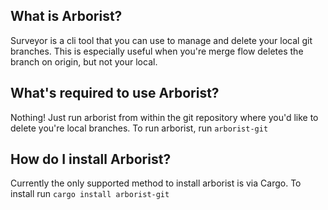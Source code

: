 ## What is Arborist?

Surveyor is a cli tool that you can use to manage and delete your local git branches. This is especially useful when you're merge flow deletes the branch on origin, but not your local.

## What's required to use Arborist?

Nothing! Just run arborist from within the git repository where you'd like to delete you're local branches. To run arborist, run `arborist-git`

## How do I install Arborist?

Currently the only supported method to install arborist is via Cargo. To install run `cargo install arborist-git`
